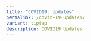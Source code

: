 ```yaml
---
title: "COVID19: Updates"
permalink: /covid-19-updates/
variant: tiptap
description: COVID19 Updates
---
```

